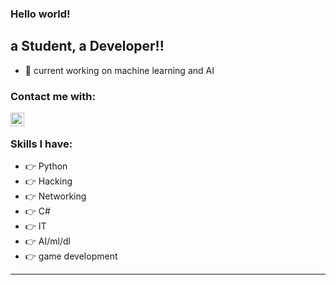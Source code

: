 ### Hello world!  


## a Student, a Developer!!

- 🔭 current working on machine learning and AI

### Contact me with:

[<img align="left" alt="Discord" width="22px" src="https://www.freepnglogos.com/uploads/discord-logo-png/discord-logo-logodownload-download-logotipos-1.png" />][discord]



</br>



### Skills I have:
- 👉 Python
- 👉 Hacking
- 👉 Networking
- 👉 C#
- 👉 IT
- 👉 AI/ml/dl
- 👉 game development
---






[discord]: https://discord.gg/eYA6eHUYGs
